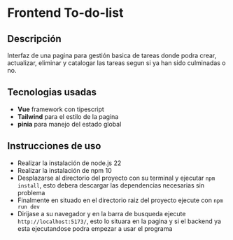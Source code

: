 # Frontend To-do-list

## Descripción
Interfaz de una pagina para gestión basica de tareas donde podra crear, actualizar, eliminar y catalogar
las tareas segun si ya han sido culminadas o no.

## Tecnologias usadas
- **Vue** framework con tipescript
- **Tailwind** para el estilo de la pagina
- **pinia** para manejo del estado global

## Instrucciones de uso
- Realizar la instalación de node.js 22
- Realizar la instalación de npm 10
- Desplazarse al directorio del proyecto con su terminal y ejecutar `npm install`, esto debera descargar las dependencias necesarias sin problema
- Finalmente en situado en el directorio raiz del proyecto ejecute con `npm run dev`
- Dirijase a su navegador y en la barra de busqueda ejecute `http://localhost:5173/`, esto lo situara en la pagina y si el backend ya esta ejecutandose podra empezar a usar el programa
